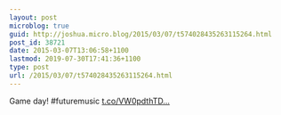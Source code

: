 ```yaml
---
layout: post
microblog: true
guid: http://joshua.micro.blog/2015/03/07/t574028435263115264.html
post_id: 38721
date: 2015-03-07T13:06:58+1100
lastmod: 2019-07-30T17:41:36+1100
type: post
url: /2015/03/07/t574028435263115264.html
---
```

Game day! #futuremusic [t.co/VW0pdthTD...](http://t.co/VW0pdthTDK)
